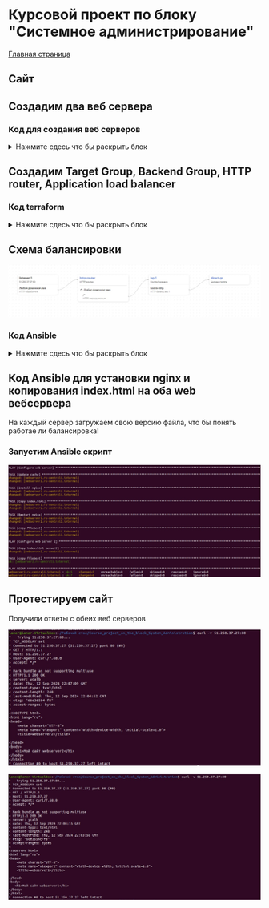 # Курсовой проект по блоку "Системное администрирование"

[Главная страница](https://github.com/ysatii/Course_project_on_the_block_System_Administration/blob/main/README.md)
## Сайт 



## Создадим два веб сервера
### Код для создания веб серверов
<details>
<summary>Нажмите сдесь что бы раскрыть блок</summary>

```
resource "yandex_compute_instance" "webserver" {
  count       = 2
  name        = "webserver${count.index + 1}"
  hostname    = "webserver${count.index + 1}"
  platform_id = "standard-v3"
  zone        = "ru-central1-${count.index == 0? "a" : "b"}"

  resources {
    cores         = 2
    memory        = 2
    core_fraction = 20
  }
  
  scheduling_policy {
    preemptible = true
  }

  boot_disk {
    initialize_params {
      image_id = "fd8s4a9mnca2bmgol2r8"
      size     = 10
      type     = "network-hdd"
    }
  }

```
</details>

## Создадим  Target Group, Backend Group, HTTP router, Application load balancer

### Код terraform
<details>
<summary>Нажмите сдесь что бы раскрыть блок</summary>

```
#target group
resource "yandex_alb_target_group" "direct-gr" {
  name      = "direct-gr"

  target {
    subnet_id  = yandex_vpc_subnet.web-sub-a.id
    ip_address = yandex_compute_instance.webserver[0].network_interface.0.ip_address
  }

  target {
    subnet_id  = yandex_vpc_subnet.web-sub-b.id
    ip_address = yandex_compute_instance.webserver[1].network_interface.0.ip_address    
  }
}

#backend group
resource "yandex_alb_backend_group" "bg-1" {
  name      = "bg-1"

  http_backend {
    name = "bodra-http"
    port = 80
  target_group_ids = [yandex_alb_target_group.direct-gr.id]
    healthcheck {
      timeout = "10s"
      interval = "2s"
      http_healthcheck {
        path  = "/"
      }
    }
  }
}

#http-router
resource "yandex_alb_http_router" "http-router" {
  name      = "http-router"
}

#virtual host
resource "yandex_alb_virtual_host" "vh-1" {
  name      = "vh-1"
  http_router_id = yandex_alb_http_router.http-router.id
  route {
    name = "vh-route-1"
    http_route {
      http_route_action {
        backend_group_id = yandex_alb_backend_group.bg-1.id
      }
    }
  }
}

#load-balancer
resource "yandex_alb_load_balancer" "lb1" {
  name = "lb1"

  network_id  = yandex_vpc_network.bastionet.id
  security_group_ids = [ yandex_vpc_security_group.alb-wb.id, yandex_vpc_security_group.sg-internet.id ]
  

  allocation_policy {
    location {
      zone_id   = "ru-central1-a"
      subnet_id = yandex_vpc_subnet.web-sub-a.id
    }
    location {
      zone_id   = "ru-central1-b"
      subnet_id = yandex_vpc_subnet.web-sub-b.id
    }
  }

  listener {
    name = "listener-1"
    endpoint {
      address {
        external_ipv4_address {
        }
      }
      ports = [ 80 ]
    }
    http {
      handler {
        http_router_id = yandex_alb_http_router.http-router.id
      }
    }
  }
}
```
</details>

## Схема балансировки
![Скриншот 1](https://github.com/ysatii/Course_project_on_the_block_System_Administration/blob/main/img/sait1.jpg)


### Код Ansible
<details>
<summary>Нажмите сдесь что бы раскрыть блок</summary>

```
  name: Configure web server
  hosts: internal_servers
  gather_facts: no
  become: yes
  tasks:
    - name: Update cache
      apt:
        update_cache: yes

    - name: Install nginx
      apt:
        name: nginx
        state: present

    - name: Copy index.html
      copy:
        src: templates/index.html
        dest: /var/www/html/
    
    - name: Restart nginx
      service:
        name: nginx
        state: restarted
    
    - name: copy filebeat
      copy:
        src: packages/{{ pkg_name }}
        dest: /var/www/html/

    
    

- name: Configure web server 2
  hosts: webserver2.ru-central1.internal
  gather_facts: no
  become: yes
  tasks:
    - name: Copy index.html server2 
      copy:
        src: templates2/index.html
        dest: /var/www/html/
    
    - name: copy filebeat
      copy:
        src: packages/{{ pkg_name }}
        dest: /var/www/html/


```
</details>


## Код Ansible для установки nginx и копирования index.html на оба web вебсервера
На каждый сервер загружаем свою версию файла, что бы понять работае ли  балансировка!


### Запустим Ansible скрипт 
![Скриншот 1](https://github.com/ysatii/Course_project_on_the_block_System_Administration/blob/main/img/sait1_3.jpg)




## Протестируем сайт 
Получили ответы с обеих веб серверов   

![Скриншот 1](https://github.com/ysatii/Course_project_on_the_block_System_Administration/blob/main/img/sait1_1.jpg)

![Скриншот 1](https://github.com/ysatii/Course_project_on_the_block_System_Administration/blob/main/img/sait1_2.jpg)


